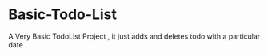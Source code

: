 #  Basic-Todo-List
 A Very Basic TodoList Project , it just adds and deletes todo with a particular date .  
